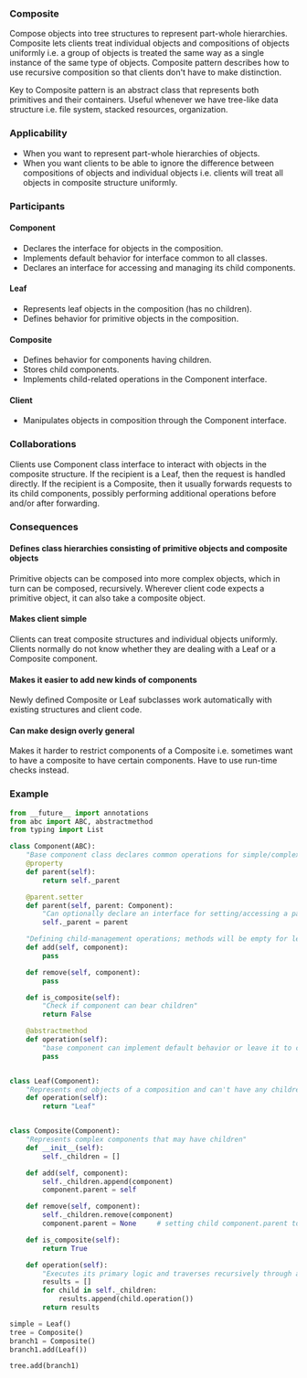 ### Composite

Compose objects into tree structures to represent part-whole hierarchies. Composite lets clients treat individual objects and compositions of objects uniformly i.e. a group of objects is treated the same way as a single instance of the same type of objects. Composite pattern describes how to use recursive composition so that clients don't have to make distinction.

Key to Composite pattern is an abstract class that represents both primitives and their containers. Useful whenever we have tree-like data structure i.e. file system, stacked resources, organization.

### Applicability

- When you want to represent part-whole hierarchies of objects.
- When you want clients to be able to ignore the difference between compositions of objects and individual objects i.e. clients will treat all objects in composite structure uniformly.

### Participants

#### Component

- Declares the interface for objects in the composition.
- Implements default behavior for interface common to all classes.
- Declares an interface for accessing and managing its child components.

#### Leaf

- Represents leaf objects in the composition (has no children).
- Defines behavior for primitive objects in the composition.

#### Composite

- Defines behavior for components having children.
- Stores child components.
- Implements child-related operations in the Component interface.

#### Client

- Manipulates objects in composition through the Component interface.

### Collaborations

Clients use Component class interface to interact with objects in the composite structure. If the recipient is a Leaf, then the request is handled directly. If the recipient is a Composite, then it usually forwards requests to its child components, possibly performing additional operations before and/or after forwarding.

### Consequences

#### Defines class hierarchies consisting of primitive objects and composite objects

Primitive objects can be composed into more complex objects, which in turn can be composed, recursively. Wherever client code expects a primitive object, it can also take a composite object.

#### Makes client simple

Clients can treat composite structures and individual objects uniformly. Clients normally do not know whether they are dealing with a Leaf or a Composite component.

#### Makes it easier to add new kinds of components

Newly defined Composite or Leaf subclasses work automatically with existing structures and client code.

#### Can make design overly general

Makes it harder to restrict components of a Composite i.e. sometimes want to have a composite to have certain components. Have to use run-time checks instead.

### Example

```py
from __future__ import annotations
from abc import ABC, abstractmethod
from typing import List

class Component(ABC):
    "Base component class declares common operations for simple/complex objects"
    @property
    def parent(self):
        return self._parent

    @parent.setter
    def parent(self, parent: Component):
        "Can optionally declare an interface for setting/accessing a parent component in tree structure"
        self._parent = parent

    "Defining child-management operations; methods will be empty for leaf-level components"
    def add(self, component):
        pass

    def remove(self, component):
        pass

    def is_composite(self):
        "Check if component can bear children"
        return False

    @abstractmethod
    def operation(self):
        "base component can implement default behavior or leave it to concrete class"
        pass


class Leaf(Component):
    "Represents end objects of a composition and can't have any children"
    def operation(self):
        return "Leaf"


class Composite(Component):
    "Represents complex components that may have children"
    def __init__(self):
        self._children = []

    def add(self, component):
        self._children.append(component)
        component.parent = self

    def remove(self, component):
        self._children.remove(component)
        component.parent = None     # setting child component.parent to None

    def is_composite(self):
        return True

    def operation(self):
        "Executes its primary logic and traverses recursively through all children"
        results = []
        for child in self._children:
            results.append(child.operation())
        return results

simple = Leaf()
tree = Composite()
branch1 = Composite()
branch1.add(Leaf())

tree.add(branch1)
```
